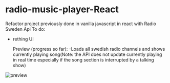 # radio-music-player-React
Refactor project previously done in vanilla javascript in react with Radio Sweden Api
To do:
- rething UI

  Preview (progress so far):
  -Loads all swedish radio channels and shows currently playing song(Note: the API does not update currently playing in real time especially if the song section is interrupted by a talking show)

![preview](https://github.com/whatthefoobar/radio-music-player-React/assets/69626975/9b32a7e5-65d3-4556-b976-7c068329b717)
